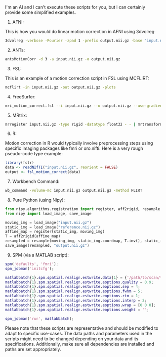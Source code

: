 I'm an AI and I can't execute these scripts for you, but I can certainly provide some simplified examples.

1. AFNI:

This is how you would do linear motion correction in AFNI using 3dvolreg:

```bash
3dvolreg -verbose -Fourier -zpad 1 -prefix output.nii.gz -base 'input.nii.gz[0]' input.nii.gz
```

2. ANTs:
```bash
antsMotionCorr -d 3 -a input.nii.gz -o output.nii.gz
```

3. FSL:

This is an example of a motion correction script in FSL using MCFLIRT:
```bash
mcflirt -in input.nii.gz -out output.nii.gz -plots
```

4. FreeSurfer:
```bash
mri_motion_correct.fsl --i input.nii.gz --o output.nii.gz --use-gradient
```

5. MRtrix:
```bash
mrregister input.nii.gz -type rigid -datatype float32 - - | mrtransform input.nii.gz -linear - -template input.nii.gz output.nii.gz
```

6. R:

Motion correction in R would typically involve preprocessing steps using specific imaging packages like fmri or oro.nifti. Here is a very rough pseudo-code type example:
```R
library(fslr)
data <- readNIfTI("input.nii.gz", reorient = FALSE)
output <- fsl_motion_correct(data)
```

7. Workbench Command:
```bash
wb_command -volume-mc input.nii.gz output.nii.gz -method FLIRT
```

8. Pure Python (using Nipy):

```python
from nipy.algorithms.registration import register, aff2rigid, resample
from nipy import load_image, save_image

moving_img = load_image("input.nii.gz")
static_img = load_image("reference.nii.gz")
affine_map = register(static_img, moving_img)
T = aff2rigid(affine_map)
resampled = resample(moving_img, static_img.coordmap, T.inv(), static_img.shape)
save_image(resampled, "output.nii.gz")
```

9. SPM (via a MATLAB script):
```MATLAB
spm('defaults', 'fmri');
spm_jobman('initcfg');

matlabbatch{1}.spm.spatial.realign.estwrite.data{1} = {'/path/to/scan/*'};
matlabbatch{1}.spm.spatial.realign.estwrite.eoptions.quality = 0.9;
matlabbatch{1}.spm.spatial.realign.estwrite.eoptions.sep = 4;
matlabbatch{1}.spm.spatial.realign.estwrite.eoptions.fwhm = 5;
matlabbatch{1}.spm.spatial.realign.estwrite.eoptions.rtm = 1;
matlabbatch{1}.spm.spatial.realign.estwrite.eoptions.interp = 2;
matlabbatch{1}.spm.spatial.realign.estwrite.eoptions.wrap = [0 0 0];
matlabbatch{1}.spm.spatial.realign.estwrite.eoptions.weight = '';

spm_jobman('run', matlabbatch);
```

Please note that these scripts are representative and should be modified to adapt to specific use-cases. The data paths and parameters used in the scripts might need to be changed depending on your data and its specifications. Additionally, make sure all dependencies are installed and paths are set appropriately.